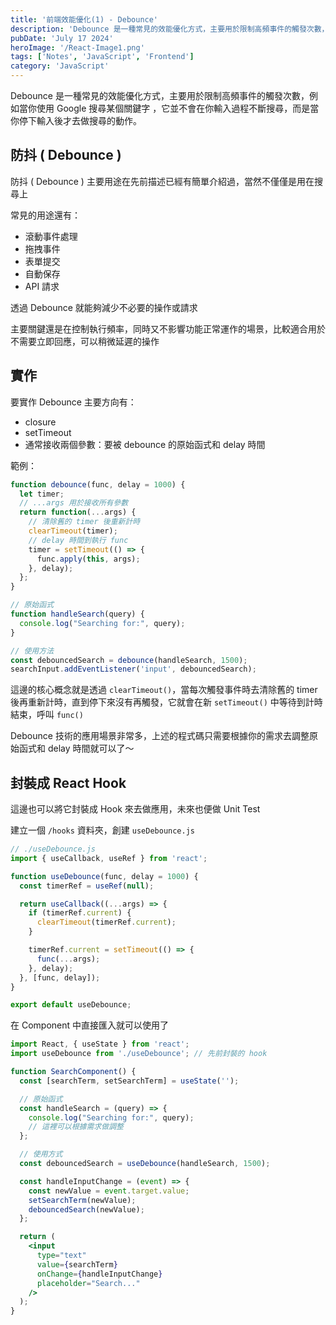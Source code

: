 ```yaml
---
title: '前端效能優化(1) - Debounce'
description: 'Debounce 是一種常見的效能優化方式，主要用於限制高頻事件的觸發次數，例如：當你使用 Google 搜尋某個關鍵字，它並不會在你輸入過程不斷搜尋，而是當你停下輸入後才去做搜尋的動作。'
pubDate: 'July 17 2024'
heroImage: '/React-Image1.png'
tags: ['Notes', 'JavaScript', 'Frontend']
category: 'JavaScript'
---
```


Debounce 是一種常見的效能優化方式，主要用於限制高頻事件的觸發次數，例如當你使用 Google 搜尋某個關鍵字
，它並不會在你輸入過程不斷搜尋，而是當你停下輸入後才去做搜尋的動作。

## 防抖 ( Debounce )

防抖 ( Debounce ) 主要用途在先前描述已經有簡單介紹過，當然不僅僅是用在搜尋上

常見的用途還有：
* 滾動事件處理
* 拖拽事件
* 表單提交
* 自動保存
* API 請求

透過 Debounce 就能夠減少不必要的操作或請求

主要關鍵還是在控制執行頻率，同時又不影響功能正常運作的場景，比較適合用於不需要立即回應，可以稍微延遲的操作

## 實作

要實作 Debounce 主要方向有：
* closure
* setTimeout
* 通常接收兩個參數：要被 debounce 的原始函式和 delay 時間

範例：

```js
function debounce(func, delay = 1000) {
  let timer;
  // ...args 用於接收所有參數
  return function(...args) {
    // 清除舊的 timer 後重新計時
    clearTimeout(timer);
    // delay 時間到執行 func
    timer = setTimeout(() => {
      func.apply(this, args);
    }, delay);
  };
}

// 原始函式
function handleSearch(query) {
  console.log("Searching for:", query);
}

// 使用方法
const debouncedSearch = debounce(handleSearch, 1500);
searchInput.addEventListener('input', debouncedSearch);
```

這邊的核心概念就是透過 `clearTimeout()`，當每次觸發事件時去清除舊的 timer 後再重新計時，直到停下來沒有再觸發，它就會在新 `setTimeout()` 中等待到計時結束，呼叫 `func()`

Debounce 技術的應用場景非常多，上述的程式碼只需要根據你的需求去調整原始函式和 delay 時間就可以了～

## 封裝成 React Hook

這邊也可以將它封裝成 Hook 來去做應用，未來也便做 Unit Test

建立一個 `/hooks` 資料夾，創建 `useDebounce.js`

```jsx
// ./useDebounce.js
import { useCallback, useRef } from 'react';

function useDebounce(func, delay = 1000) {
  const timerRef = useRef(null);

  return useCallback((...args) => {
    if (timerRef.current) {
      clearTimeout(timerRef.current);
    }

    timerRef.current = setTimeout(() => {
      func(...args);
    }, delay);
  }, [func, delay]);
}

export default useDebounce;
```

在 Component 中直接匯入就可以使用了

```jsx
import React, { useState } from 'react';
import useDebounce from './useDebounce'; // 先前封裝的 hook

function SearchComponent() {
  const [searchTerm, setSearchTerm] = useState('');

  // 原始函式
  const handleSearch = (query) => {
    console.log("Searching for:", query);
    // 這裡可以根據需求做調整
  };

  // 使用方式
  const debouncedSearch = useDebounce(handleSearch, 1500);

  const handleInputChange = (event) => {
    const newValue = event.target.value;
    setSearchTerm(newValue);
    debouncedSearch(newValue);
  };

  return (
    <input 
      type="text"
      value={searchTerm}
      onChange={handleInputChange}
      placeholder="Search..."
    />
  );
}
```